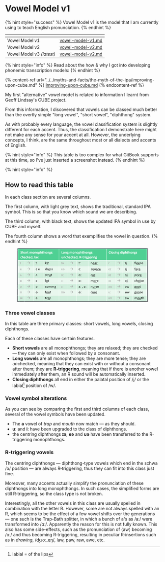 # Vowel Model v1

{% hint style="success" %}
Vowel Model v1 is the model that I am currently using to teach English pronunciation.
{% endhint %}

<table data-view="cards"><thead><tr><th></th><th data-hidden data-card-target data-type="content-ref"></th></tr></thead><tbody><tr><td>Vowel Model v1</td><td><a href="vowel-model-v1.md">vowel-model-v1.md</a></td></tr><tr><td>Vowel Model v2</td><td><a href="vowel-model-v2.md">vowel-model-v2.md</a></td></tr><tr><td>Vowel Model v3 <em>(latest)</em></td><td><a href="vowel-model-v2.md">vowel-model-v2.md</a></td></tr></tbody></table>

{% hint style="info" %}
Read about the how & why I got into developing phonemic transcription models:
{% endhint %}

{% content-ref url="../../myths-and-facts/the-myth-of-the-ipa/improving-upon-cube.md" %}
[improving-upon-cube.md](../../myths-and-facts/the-myth-of-the-ipa/improving-upon-cube.md)
{% endcontent-ref %}



My first "alternative" vowel model is related to information I learnt from Geoff Lindsay's CUBE project.

From this information, I discovered that vowels can be classed much better than the overtly simple "long vowel", "short vowel", "diphthong" system.

As with probably every language, the vowel classification system is slightly different for each accent. Thus, the classification I demonstrate here might not make any sense for your accent at all. However, the underlying concepts, I think, are the same throughout most or all dialects and accents of English.



{% hint style="info" %}
This table is too complex for what GitBook supports at this time, so I've just inserted a screenshot instead.
{% endhint %}

{% hint style="info" %}
## How to read this table

In each class section are several columns.

The first column, with light grey text, shows the traditional, standard IPA symbol. This is so that you know which sound we are describing.

The third column, with black text, shows the updated IPA symbol in use by CUBE and myself.

The fourth column shows a word that exemplifies the vowel in question.
{% endhint %}

<figure><img src="../../.gitbook/assets/image.png" alt=""><figcaption></figcaption></figure>

### Three vowel classes

In this table are three primary classes: short vowels, long vowels, closing diphthongs.

Each of these classes have certain features.

* **Short vowels** are all monophthongs; they are relaxed; they are checked — they can only exist when followed by a consonant.
* **Long vowels** are all monophthongs; they are more tense; they are _u&#x6E;_&#x63;hecked, meaning that they can exist with or without a consonant after them; they are **R‑triggering**, meaning that if there is another vowel immediately after them, an R sound will be automatically inserted.
* **Closing diphthongs** all end in either the palatal position of /j/ or the labial[^1] position of /w/.

### Vowel symbol alterations

As you can see by comparing the first and third columns of each class, several of the vowel symbols have been updated.

* The **a** vowel of _trap_ and _mouth_ now match — as they should.
* **uː** and **iː** have been upgraded to the class of diphthongs.
* the centring diphthongs **ɪə**, **eə** and **ʊə** have been transferred to the R-triggering monophthongs.

### R‑triggering vowels

The centring diphthongs — diphthong-type vowels which end in the schwa /ə/ position — are always R‑triggering, thus they can fit into this class just fine.&#x20;

Moreover, many accents actually simplify the pronunciation of these diphthongs into long monophthongs. In such cases, the simplified forms are still R‑triggering, so the class type is not broken.&#x20;

Interestingly, all the other vowels in this class are usually spelled in combination with the letter R. However, some are not always spelled with an R, which seems to be the effect of a few vowel shifts over the generations — one such is the Trap-Bath splitter, in which a bunch of a's as /aː/ were transformed into /ɑː/. Apparently the reason for this is not fully known. This also has some side-effects, such as the pronunciation of ⟨aw⟩ becoming /oː/ and thus becoming R‑triggering, resulting in peculiar R‑insertions such as in _drawing_, /ʤɹoː.ɹɪŋ/, law, paw, raw, awe, etc.

[^1]: labial = of the lips
